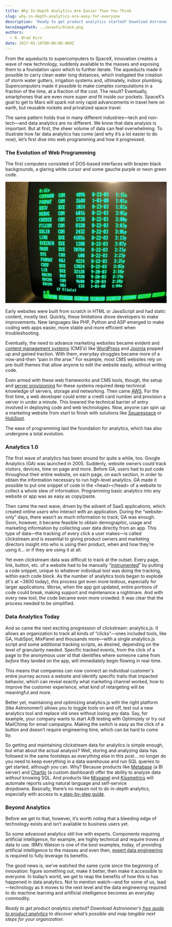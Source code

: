 ```yaml
---
title: Why In-Depth Analytics Are Easier Than You Think
slug: why-in-depth-analytics-are-easy-for-everyone
description: 'Ready to get product analytics started? Download Astronomer’s free guide to product analytics that discusses what’s possible and how to map next steps. '
heroImagePath: ../assets/blank.png
authors:
  - R. Brad Kirn
date: 2017-05-16T00:00:00.000Z
---
```


From the aqueducts to supercomputers to SpaceX, innovation creates a wave of new technology, suddenly available to the masses and exposing them to a foundation upon which to further iterate.&nbsp;The aqueducts made it possible to carry clean water long distances, which instigated the creation of storm water gutters, irrigation systems and, ultimately, indoor plumbing. Supercomputers made it possible to make complex computations in a fraction of the time, at a fraction of the cost. The result? Eventually, smartphones that are even more super&nbsp;_and_ fit inside our pockets. SpaceX’s goal to get to Mars will spark not only rapid advancements in travel here on earth, but reusable rockets and privatized space travel.

The same pattern holds true in many different industries—tech and non-tech—and data analytics are no different. We know that data analysis is important. But at first, the sheer volume of data can feel overwhelming. To illustrate how far data analytics has come (and why it’s a lot easier to do now), let’s first dive into web programming and how it progressed.

### The Evolution of Web Programming

The first computers consisted of DOS-based interfaces with brazen black backgrounds, a glaring white cursor and some gauche purple or neon green code.

![Glaring Screen.png](../assets/GlaringScreen.png)

Early websites were built from scratch in HTML or JavaScript and had static content, mostly text. Quickly, these limitations drove developers to make improvements. New languages like PHP, Python and ASP emerged to make coding web apps easier, more stable and more efficient when troubleshooting.

Eventually, the need to advance marketing websites became evident and [content management systems](https://en.wikipedia.org/wiki/Content_management_system) (CMS’s) like [WordPress](https://wordpress.com/) and [Joomla](https://www.joomla.org/)&nbsp;popped up and gained traction. With them, everyday struggles became more of a now-and-then “pain in the arse.” For example, most CMS websites rely on pre-built themes that allow anyone to edit the website easily, without writing code.&nbsp;

Even armed with these web frameworks and CMS tools, though, the setup and [server provisioning](https://en.wikipedia.org/wiki/Provisioning#Server_provisioning) for these systems required deep technical knowledge of servers, storage and networking. Then came [AWS](https://aws.amazon.com/). For the first time, a web developer could enter a credit card number and provision a server in under a minute. This lowered the technical barrier of entry involved in deploying code and web technologies.&nbsp;Now, anyone can spin up a marketing website from start to finish with solutions like [Squarespace](https://www.squarespace.com/) or [HubSpot](https://www.hubspot.com/).

The ease of programming laid the foundation for analytics, which has also undergone a total evolution.

### Analytics 1.0

The first wave of analytics has been around for quite a while, too. Google Analytics (GA) was launched in 2005. Suddenly, website owners could track visitors, devices, time on page and more. Before GA, users had to put code throughout their entire website, on each page, on each section, in order to obtain the information necessary to run high-level analytics. GA made it possible to put one snippet of code in the \<head\>\</head\> of a website to collect a whole slew of information. Programming basic analytics into any website or app was as easy as copy/paste.

Then came the next wave, driven by the advent of SaaS applications, which created online _users_ who interact with an application. During the “website-only” days, there wasn’t as much information to track; GA was enough. Soon, however, it became feasible to obtain demographic, usage and marketing information by collecting user data directly from an app. This type of data—the tracking of every click a user makes—is called clickstream and is essential to giving product owners and marketing directors insight into who is using their product, when and how they’re using it… or if they are using it at all.

Yet even clickstream data was difficult to track at the outset. Every page, link, button, etc. of a website had to be manually “[instrumented](https://en.wikipedia.org/wiki/Instrumentation_(computer_programming))” by putting a code snippet, unique to whatever individual tool was doing the tracking, within each code block. As the number of analytics tools began to explode (it's at ~3800 today), this process got even more tedious, especially for larger applications. Worse, when the app got updated, entire portions of code could break, making support and maintenance a nightmare. And with every new tool,&nbsp;the code became even more crowded. It was clear that the process needed to be simplified.

### Data Analytics Today

And so came the next exciting progression of clickstream: analytics.js. It allows an organization to track all kinds of “clicks”—ones included tools, like GA, HubSpot, MixPanel and thousands more—with a single analytics.js script and some additional tracking scripts, as desired, depending on the level of granularity needed. Specific tracked events, from the click of a page to the anonymous user id that identifies where someone came from _before_ they landed on the app, will immediately begin flowing in real-time.

This means that companies can now connect an individual customer's entire journey across a website and identify specific traits that impacted behavior, which can reveal exactly what marketing channel worked, how to improve the customer experience, what kind of retargeting will be meaningful and more.&nbsp;

Better yet, maintaining and optimizing analytics.js with the right platform (like Astronomer!)&nbsp;allows you to toggle tools on and off, test out a new analytics tool and replace old ones without losing any data. Say, for example, your company wants to start A/B testing with Optimizely or try out MailChimp for email campaigns. Making the switch is easy as the click of a button and doesn’t require engineering time, which can be hard to come by.&nbsp;

So getting and maintaining clickstream data for analytics is simple enough, but what about the actual analysis? Well, storing and analyzing data has followed in the same footsteps as everything else in this post... no longer do you need to keep everything in a data warehouse and run SQL queries to get started, although you can. Why? Because products like [Metabase](https://www.metabase.com/)&nbsp;(a BI server) and [Chartio](https://chartio.com/)&nbsp;(a custom dashboard)&nbsp;offer the ability to analyze data _without_ knowing SQL. And products like [Mixpanel](https://mixpanel.com/) and [Kissmetrics](https://www.kissmetrics.com/)&nbsp;will automate reports using natural language and self-service dropdowns.&nbsp;Basically, there’s no reason not to do in-depth analytics, especially with access to a[&nbsp;step-by-step guide](https://www.astronomer.io/analytics-guide).&nbsp;

### Beyond Analytics

Before we get to that, however, it’s worth noting that a bleeding edge of technology exists and isn’t available to business users yet.&nbsp;

So some advanced analytics still live with experts. Components requiring artificial intelligence, for example, are highly technical and require troves of data to use. IBM’s Watson is one of the best examples, today, of providing artificial intelligence to the masses and even then, [expert data engineering](https://www.astronomer.io/blog/airflow-and-the-future-of-data-engineering) is required to fully leverage its benefits.&nbsp;

The good news is, we’ve watched the same cycle since the beginning of innovation: figure something out, make it better, then make it accessible to everyone. In today’s world, we get to reap the benefits of how this is has happened in data analytics. Not to mention watch—and for some of us, lead—technology as it moves to the next level and the data engineering required to do machine learning and artificial intelligence becomes an everyday commodity. &nbsp;

_Ready to get product analytics started? Download Astronomer’s [free guide to product analytics](https://www.astronomer.io/analytics-guide) to discover what’s possible and map tangible next steps for your organization.&nbsp;_

